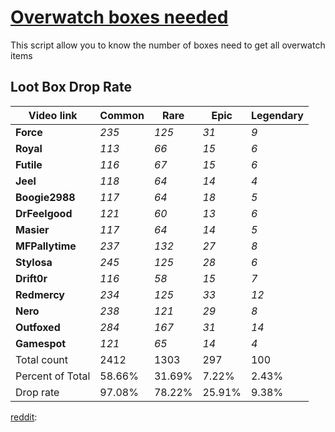 # [Overwatch boxes needed](#pull-requests)

This script allow you to know the number of boxes need to get all overwatch items

## Loot Box Drop Rate


Video link | Common | Rare | Epic | Legendary
--- | --- | --- | --- | ---
**Force** | *235* | *125* | *31* | *9*
**Royal** | *113* | *66* | *15* | *6*
**Futile** | *116* | *67* | *15* | *6*
**Jeel** | *118* | *64* | *14* | *4*
**Boogie2988** | *117* | *64* | *18* | *5*
**DrFeelgood** | *121* | *60* | *13* | *6*
**Masier** | *117* | *64* | *14* | *5*
**MFPallytime** | *237* | *132* | *27* | *8*
**Stylosa** | *245* | *125* | *28* | *6*
**Drift0r** | *116* | *58* | *15* | *7*
**Redmercy** | *234* | *125* | *33* | *12*
**Nero** | *238* | *121* | *29* | *8*
**Outfoxed** | *284* | *167* | *31* | *14*
**Gamespot** | *121* | *65* | *14* | *4*
Total count | 2412 | 1303 | 297 | 100
Percent of Total |	58.66% | 31.69% | 7.22% | 2.43%
Drop rate |	97.08% | 78.22% | 25.91% | 9.38%


[reddit](https://www.reddit.com/r/Overwatch/comments/4mbpz9/loot_box_drop_rate_1000_boxes_sample_size/):
